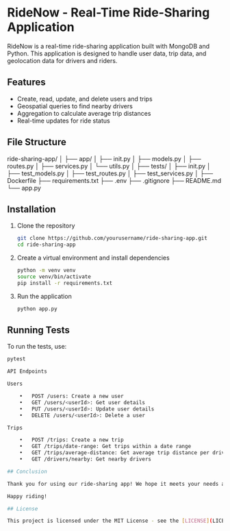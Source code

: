 # RideNow - Real-Time Ride-Sharing Application

RideNow is a real-time ride-sharing application built with MongoDB and Python. This application is designed to handle user data, trip data, and geolocation data for drivers and riders.

## Features

- Create, read, update, and delete users and trips
- Geospatial queries to find nearby drivers
- Aggregation to calculate average trip distances
- Real-time updates for ride status

## File Structure

ride-sharing-app/
│
├── app/
│   ├── init.py
│   ├── models.py
│   ├── routes.py
│   ├── services.py
│   └── utils.py
│
├── tests/
│   ├── init.py
│   ├── test_models.py
│   ├── test_routes.py
│   ├── test_services.py
│
├── Dockerfile
├── requirements.txt
├── .env
├── .gitignore
├── README.md
└── app.py

## Installation

1. Clone the repository
    ```bash
    git clone https://github.com/yourusername/ride-sharing-app.git
    cd ride-sharing-app
    ```

2. Create a virtual environment and install dependencies
    ```bash
    python -m venv venv
    source venv/bin/activate
    pip install -r requirements.txt
    ```

3. Run the application
    ```bash
    python app.py
    ```

## Running Tests

To run the tests, use:
```bash
pytest

API Endpoints

Users

	•	POST /users: Create a new user
	•	GET /users/<userId>: Get user details
	•	PUT /users/<userId>: Update user details
	•	DELETE /users/<userId>: Delete a user

Trips

	•	POST /trips: Create a new trip
	•	GET /trips/date-range: Get trips within a date range
	•	GET /trips/average-distance: Get average trip distance per driver
	•	GET /drivers/nearby: Get nearby drivers

## Conclusion

Thank you for using our ride-sharing app! We hope it meets your needs and provides a seamless experience. If you have any feedback, suggestions, or issues, please feel free to open an issue on our GitHub repository.

Happy riding!

## License

This project is licensed under the MIT License - see the [LICENSE](LICENSE) file for details.

